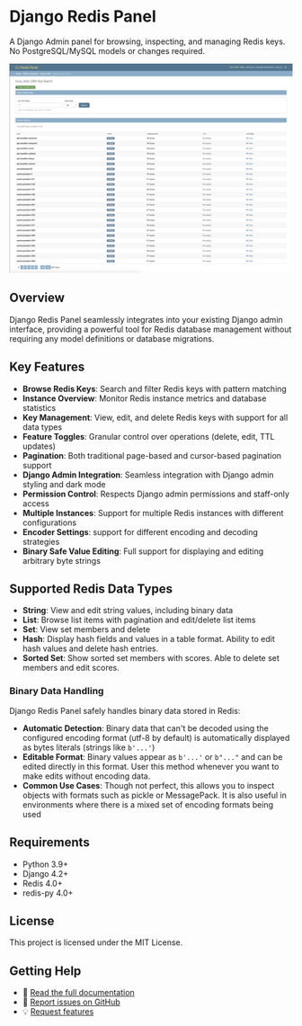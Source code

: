# Django Redis Panel

A Django Admin panel for browsing, inspecting, and managing Redis keys. No PostgreSQL/MySQL models or changes required.

![Django Redis Panel - Instance List](https://raw.githubusercontent.com/yassi/dj-redis-panel/main/images/key_search_page_index.png)

## Overview

Django Redis Panel seamlessly integrates into your existing Django admin interface, providing a powerful tool for Redis database management without requiring any model definitions or database migrations.

## Key Features

- **Browse Redis Keys**: Search and filter Redis keys with pattern matching
- **Instance Overview**: Monitor Redis instance metrics and database statistics  
- **Key Management**: View, edit, and delete Redis keys with support for all data types
- **Feature Toggles**: Granular control over operations (delete, edit, TTL updates)
- **Pagination**: Both traditional page-based and cursor-based pagination support
- **Django Admin Integration**: Seamless integration with Django admin styling and dark mode
- **Permission Control**: Respects Django admin permissions and staff-only access
- **Multiple Instances**: Support for multiple Redis instances with different configurations
- **Encoder Settings**: support for different encoding and decoding strategies
- **Binary Safe Value Editing**: Full support for displaying and editing arbitrary byte strings

## Supported Redis Data Types

- **String**: View and edit string values, including binary data
- **List**: Browse list items with pagination and edit/delete list items
- **Set**: View set members and delete
- **Hash**: Display hash fields and values in a table format. Ability to edit hash values and delete hash entries.
- **Sorted Set**: Show sorted set members with scores. Able to delete set members and edit scores.

### Binary Data Handling

Django Redis Panel safely handles binary data stored in Redis:

- **Automatic Detection**: Binary data that can't be decoded using the configured encoding format (utf-8 by default) is automatically displayed as bytes literals (strings like `b'...'`)
- **Editable Format**: Binary values appear as `b'...'` or `b"..."` and can be edited directly in this format. User this method whenever you want to make edits without encoding data.
- **Common Use Cases**: Though not perfect, this allows you to inspect objects with formats such as pickle or MessagePack. It is also useful in environments where there is a mixed set of encoding formats being used


## Requirements

- Python 3.9+
- Django 4.2+
- Redis 4.0+
- redis-py 4.0+

## License

This project is licensed under the MIT License.

## Getting Help

- 📖 [Read the full documentation](installation.md)
- 🐛 [Report issues on GitHub](https://github.com/yassi/dj-redis-panel/issues)
- 💡 [Request features](https://github.com/yassi/dj-redis-panel/issues/new)
